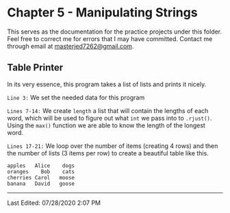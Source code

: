 # Chapter 5 - Manipulating Strings

This serves as the documentation for the practice projects under this folder. Feel free to correct me for errors that I may have committed. Contact me through email at masterjed7262@gmail.com.

## Table Printer

In its very essence, this program takes a list of lists and prints it nicely.

`Line 3:` We set the needed data for this program

`Lines 7-14:` We create `length` a list that will contain the lengths of each word, which will be used to figure out what `int` we pass into to `.rjust()`. Using the `max()` function we are able to know the length of the longest word.

`Lines 17-21:` We loop over the number of items (creating 4 rows) and then the number of lists (3 items per row) to create a beautiful table like this.

```
apples   Alice    dogs
oranges    Bob    cats
cherries Carol   moose
banana   David   goose
```

---
Last Edited: 07/28/2020 2:07 PM